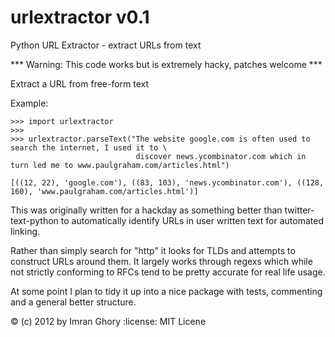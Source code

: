 urlextractor v0.1
============

Python URL Extractor - extract URLs from text

*** Warning: This code works but is extremely hacky, patches welcome ***

Extract a URL from free-form text

Example:

```
>>> import urlextractor
>>>
>>> urlextractor.parseText("The website google.com is often used to search the internet, I used it to \
                            discover news.ycombinator.com which in turn led me to www.paulgraham.com/articles.html")

[((12, 22), 'google.com'), ((83, 103), 'news.ycombinator.com'), ((128, 160), 'www.paulgraham.com/articles.html')]
```

This was originally written for a hackday as something better than twitter-text-python to automatically identify URLs in user written text for automated linking.

Rather than simply search for "http" it looks for TLDs and attempts to construct URLs around them. It largely works through regexs which while not strictly conforming to RFCs tend to be pretty accurate for real life usage.

At some point I plan to tidy it up into a nice package with tests, commenting and a general better structure.

:copyright: (c) 2012 by Imran Ghory
:license: MIT Licene

